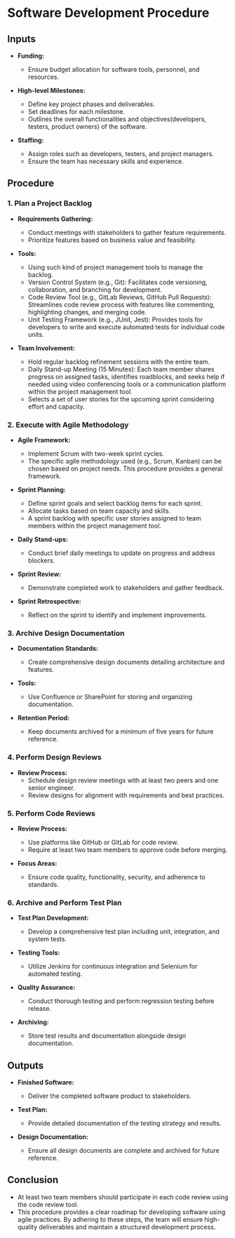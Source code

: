 # Software Development Procedure

## Inputs

- **Funding:**
  - Ensure budget allocation for software tools, personnel, and resources.

- **High-level Milestones:**
  - Define key project phases and deliverables.
  - Set deadlines for each milestone.
  - Outlines the overall functionalities and objectives(developers, testers, product owners) of the software.

- **Staffing:**
  - Assign roles such as developers, testers, and project managers.
  - Ensure the team has necessary skills and experience.

## Procedure

### 1. Plan a Project Backlog

- **Requirements Gathering:**
  - Conduct meetings with stakeholders to gather feature requirements.
  - Prioritize features based on business value and feasibility.

- **Tools:**
  - Using such kind of project management tools to manage the backlog.
  - Version Control System (e.g., Git): Facilitates code versioning, collaboration, and branching for development.
  - Code Review Tool (e.g., GitLab Reviews, GitHub Pull Requests): Streamlines code review process with features like commenting, highlighting changes, and merging code.
  - Unit Testing Framework (e.g., JUnit, Jest): Provides tools for developers to write and execute automated tests for individual code units.

- **Team Involvement:**
  - Hold regular backlog refinement sessions with the entire team.
  - Daily Stand-up Meeting (15 Minutes): Each team member shares progress on assigned tasks, identifies roadblocks, and seeks help if needed using video conferencing tools or a communication platform within the project management tool.
  - Selects a set of user stories for the upcoming sprint considering effort and capacity.

### 2. Execute with Agile Methodology

- **Agile Framework:**
  - Implement Scrum with two-week sprint cycles.
  - The specific agile methodology used (e.g., Scrum, Kanban) can be chosen based on project needs. This procedure provides a general framework.

- **Sprint Planning:**
  - Define sprint goals and select backlog items for each sprint.
  - Allocate tasks based on team capacity and skills.
  - A sprint backlog with specific user stories assigned to team members within the project management tool.

- **Daily Stand-ups:**
  - Conduct brief daily meetings to update on progress and address blockers.

- **Sprint Review:**
  - Demonstrate completed work to stakeholders and gather feedback.

- **Sprint Retrospective:**
  - Reflect on the sprint to identify and implement improvements.

### 3. Archive Design Documentation

- **Documentation Standards:**
  - Create comprehensive design documents detailing architecture and features.

- **Tools:**
  - Use Confluence or SharePoint for storing and organizing documentation.

- **Retention Period:**
  - Keep documents archived for a minimum of five years for future reference.

### 4. Perform Design Reviews

- **Review Process:**
  - Schedule design review meetings with at least two peers and one senior engineer.
  - Review designs for alignment with requirements and best practices.

### 5. Perform Code Reviews

- **Review Process:**
  - Use platforms like GitHub or GitLab for code review.
  - Require at least two team members to approve code before merging.

- **Focus Areas:**
  - Ensure code quality, functionality, security, and adherence to standards.

### 6. Archive and Perform Test Plan

- **Test Plan Development:**
  - Develop a comprehensive test plan including unit, integration, and system tests.

- **Testing Tools:**
  - Utilize Jenkins for continuous integration and Selenium for automated testing.

- **Quality Assurance:**
  - Conduct thorough testing and perform regression testing before release.

- **Archiving:**
  - Store test results and documentation alongside design documentation.

## Outputs

- **Finished Software:**
  - Deliver the completed software product to stakeholders.

- **Test Plan:**
  - Provide detailed documentation of the testing strategy and results.

- **Design Documentation:**
  - Ensure all design documents are complete and archived for future reference.

## Conclusion
- At least two team members should participate in each code review using the code review tool.
- This procedure provides a clear roadmap for developing software using agile practices. By adhering to these steps, the team will ensure high-quality deliverables and maintain a structured development process.
